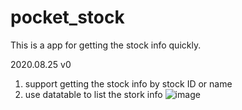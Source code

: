 # pocket_stock

This is a app for getting the stock info quickly.

2020.08.25 v0
1. support getting the stock info by stock ID or name
2. use datatable to list the stork info 
![image](https://github.com/BigTsung/Flutter/tree/master/projects/pocket_stock/gif/20200825_stock_pocket_v0.gif)